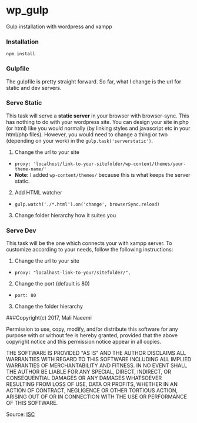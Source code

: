 # wp_gulp
Gulp installation with wordpress and xampp

### Installation
`npm install`

### Gulpfile
The gulpfile is pretty straight forward. So far, what I change is the url for static and dev servers.

### Serve Static
This task will serve a **static server** in your browser with browser-sync. This has nothing to do with your wordpress site. You can design your site in php (or html) like you would normally (by linking styles and javascript etc in your html/php files).
However, you would need to change a thing or two (depending on your work) in the `gulp.task('serverstatic')`.

1. Change the url to your site
  * `proxy: 'localhost/link-to-your-sitefolder/wp-content/themes/your-theme-name/'`
  *  **Note:** I added `wp-content/themes/` because this is what keeps the server static.
2. Add HTML watcher
  * `gulp.watch('./*.html').on('change', browserSync.reload)`
3. Change folder hierarchy how it suites you

### Serve Dev
This task will be the one which connects your with xampp server. To customize according to your needs, follow the following instructions:

1. Change the url to your site
  * `proxy: "localhost-link-to-your/sitefolder/",`
2. Change the port (default is 80)
  * `port: 80`
3. Change the folder hierarchy


###Copyright(c) 2017, Mali Naeemi

Permission to use, copy, modify, and/or distribute this software for any purpose with or without fee is hereby granted, provided that the above copyright notice and this permission notice appear in all copies.

THE SOFTWARE IS PROVIDED "AS IS" AND THE AUTHOR DISCLAIMS ALL WARRANTIES WITH REGARD TO THIS SOFTWARE INCLUDING ALL IMPLIED WARRANTIES OF MERCHANTABILITY AND FITNESS. IN NO EVENT SHALL THE AUTHOR BE LIABLE FOR ANY SPECIAL, DIRECT, INDIRECT, OR CONSEQUENTIAL DAMAGES OR ANY DAMAGES WHATSOEVER RESULTING FROM LOSS OF USE, DATA OR PROFITS, WHETHER IN AN ACTION OF CONTRACT, NEGLIGENCE OR OTHER TORTIOUS ACTION, ARISING OUT OF OR IN CONNECTION WITH THE USE OR PERFORMANCE OF THIS SOFTWARE.

Source: [ISC](http://opensource.org/licenses/ISC)
